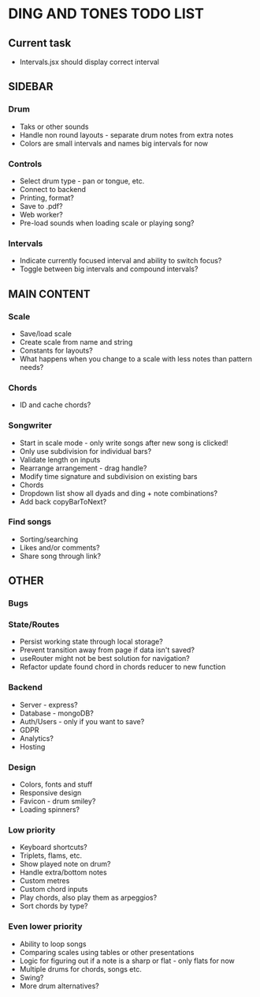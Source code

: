 # DING AND TONES TODO LIST

## Current task

* Intervals.jsx should display correct interval

## SIDEBAR

### Drum

* Taks or other sounds
* Handle non round layouts - separate drum notes from extra notes
* Colors are small intervals and names big intervals for now

### Controls

* Select drum type - pan or tongue, etc.
* Connect to backend
* Printing, format?
* Save to .pdf?
* Web worker?
* Pre-load sounds when loading scale or playing song?

### Intervals

* Indicate currently focused interval and ability to switch focus?
* Toggle between big intervals and compound intervals?

## MAIN CONTENT

### Scale

* Save/load scale
* Create scale from name and string
* Constants for layouts?
* What happens when you change to a scale with less notes than pattern needs?

### Chords

* ID and cache chords?

### Songwriter

* Start in scale mode - only write songs after new song is clicked!
* Only use subdivision for individual bars?
* Validate length on inputs
* Rearrange arrangement - drag handle?
* Modify time signature and subdivision on existing bars
* Chords
* Dropdown list show all dyads and ding + note combinations?
* Add back copyBarToNext?

### Find songs

* Sorting/searching
* Likes and/or comments?
* Share song through link?

## OTHER

### Bugs

### State/Routes

* Persist working state through local storage?
* Prevent transition away from page if data isn't saved?
* useRouter might not be best solution for navigation?
* Refactor update found chord in chords reducer to new function

### Backend

* Server - express?
* Database - mongoDB?
* Auth/Users - only if you want to save?
* GDPR
* Analytics?
* Hosting

### Design

* Colors, fonts and stuff
* Responsive design
* Favicon - drum smiley?
* Loading spinners?

### Low priority

* Keyboard shortcuts?
* Triplets, flams, etc.
* Show played note on drum?
* Handle extra/bottom notes
* Custom metres
* Custom chord inputs
* Play chords, also play them as arpeggios?
* Sort chords by type?

### Even lower priority

* Ability to loop songs
* Comparing scales using tables or other presentations
* Logic for figuring out if a note is a sharp or flat - only flats for now
* Multiple drums for chords, songs etc.
* Swing?
* More drum alternatives?
